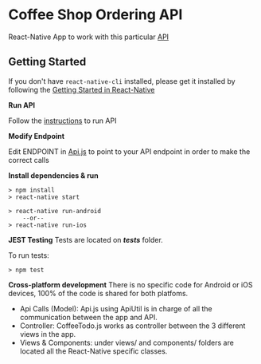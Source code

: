 # Coffee Shop Ordering API

React-Native App to work with this particular [API](https://github.com/DiUS/dius-mentor_boris_coffee-api/)

## Getting Started 
If you don't have `react-native-cli` installed, please get it installed by following the [Getting Started in React-Native](https://facebook.github.io/react-native/docs/getting-started.html)

**Run API**

Follow the [instructions](https://github.com/DiUS/dius-mentor_boris_coffee-api/) to run API

**Modify Endpoint**

Edit ENDPOINT in [Api.js](https://github.com/DiUS/dius-mentor_pedro_coffee-mobile/blob/master/Api.js) to point to your API endpoint in order to make the correct calls

**Install dependencies & run**

```
> npm install
> react-native start

> react-native run-android
	--or--
> react-native run-ios
```

**JEST Testing**
Tests are located on *__tests__* folder.

To run tests:
```
> npm test
```

**Cross-platform development**
There is no specific code for Android or iOS devices, 100% of the code is shared for both platfoms. 

* Api Calls (Model): Api.js using ApiUtil is in charge of all the communication between the app and API.
* Controller: CoffeeTodo.js works as controller between the 3 different views in the app.
* Views & Components: under views/ and components/ folders are located all the React-Native specific classes. 

